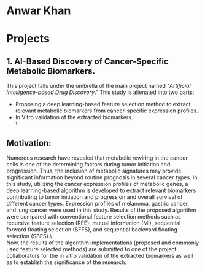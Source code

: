 # Anwar Khan
# Projects
## 1. AI-Based Discovery of Cancer-Specific Metabolic Biomarkers.
This project falls under the umbrella of the main project named “*Artificial Intelligence-based Drug Discovery*.” This study is alienated into two parts:
* Proposing a deep learning-based feature selection method to extract relevant metabolic biomarkers from cancer-specific expression profiles.
* In Vitro validation of the extracted biomarkers.\
\\
## Motivation: 
Numerous research have revealed that metabolic rewiring in the cancer cells is one of the determining factors during tumor initiation and progression. Thus, the inclusion of metabolic signatures may provide significant information beyond routine prognosis in several cancer types. In this study, utilizing the cancer expression profiles of metabolic genes, a deep learning-based algorithm is developed to extract relevant biomarkers contributing to tumor initiation and progression and overall survival of different cancer types. Expression profiles of melanoma, gastric cancer, and lung cancer were used in this study. Results of the proposed algorithm were compared with conventional feature selection methods such as recursive feature selection (RFE), mutual information (MI), sequential forward floating selection (SFFS), and sequential backward floating selection (SBFS).\ 
\
Now, the results of the algorithm implementations (proposed and commonly used feature selected methods) are submitted to one of the project collaborators for the in vitro validation of the extracted biomarkers as well as to establish the significance of the research.
